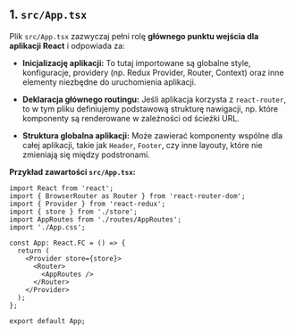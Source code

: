 ## 1. `src/App.tsx`
Plik `src/App.tsx` zazwyczaj pełni rolę **głównego punktu wejścia dla aplikacji React** i odpowiada za:

- **Inicjalizację aplikacji:**
  To tutaj importowane są globalne style, konfiguracje, providery (np. Redux Provider, Router, Context) oraz inne elementy niezbędne do uruchomienia aplikacji.

- **Deklaracja głównego routingu:**
  Jeśli aplikacja korzysta z `react-router`, to w tym pliku definiujemy podstawową strukturę nawigacji, np. które komponenty są renderowane w zależności od ścieżki URL.

- **Struktura globalna aplikacji:**
  Może zawierać komponenty wspólne dla całej aplikacji, takie jak `Header`, `Footer`, czy inne layouty, które nie zmieniają się między podstronami.

**Przykład zawartości `src/App.tsx`:**
```tsx
import React from 'react';
import { BrowserRouter as Router } from 'react-router-dom';
import { Provider } from 'react-redux';
import { store } from './store';
import AppRoutes from './routes/AppRoutes';
import './App.css';

const App: React.FC = () => {
  return (
    <Provider store={store}>
      <Router>
        <AppRoutes />
      </Router>
    </Provider>
  );
};

export default App;
